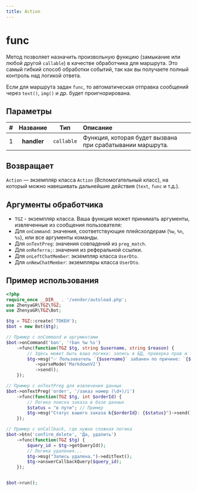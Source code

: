 ```yaml
---
title: Action
---
```


# func
Метод позволяет назначить произвольную функцию (замыкание или любой другой `callable`) в качестве обработчика для маршрута. Это самый гибкий способ обработки событий, так как вы получаете полный контроль над логикой ответа.

Если для маршрута задан `func`, то автоматическая отправка сообщений через `text()`, `img()` и др. будет проигнорирована.

## Параметры
| # |  Название   |    Тип     | Описание                                                  |
|:-:|:-----------:|:----------:|:----------------------------------------------------------|
| 1 | **handler** | `callable` | Функция, которая будет вызвана при срабатывании маршрута. |

## Возвращает
`Action` — экземпляр класса `Action` (Вспомогательный класс), на который можно навешивать дальнейшие действия (`text`, `func` и т.д.).

## Аргументы обработчика
- `TGZ` - экземпляр класса.
Ваша функция может принимать аргументы, извлеченные из сообщения пользователя:
- Для `onCommand`: значения, соответствующие плейсхолдерам (`%w`, `%n`, `%s`), или все аргументы команды.
- Для `onTextPreg`: значения совпадений из `preg_match`.
- Для `onReferra;`: значения из реферальной ссылки.
- Для `onLeftChatMember`: экземпляр класса `UserDto`.
- Для `onNewChatMember`: экземпляры класса `UserDto`.

## Пример использования
```php
<?php
require_once __DIR__ . '/vendor/autoload.php';
use ZhenyaGR\TGZ\TGZ;
use ZhenyaGR\TGZ\Bot;

$tg = TGZ::create('ТОКЕН');
$bot = new Bot($tg);

// Пример с onCommand и аргументами
$bot->onCommand('ban', '!ban %w %s')
    ->func(function(TGZ $tg, string $username, string $reason) {
        // Здесь может быть ваша логика: запись в БД, проверка прав и т.д.
        $tg->msg("✅ Пользователь `{$username}` забанен по причине: `{$reason}`")
           ->parseMode('MarkdownV2')
           ->send();
    });

// Пример с onTextPreg для извлечения данных
$bot->onTextPreg('order', '/заказ номер (\d+)/i')
    ->func(function(TGZ $tg, int $orderId) {
        // Логика поиска заказа в базе данных
        $status = "в пути"; // Пример
        $tg->msg("Статус вашего заказа №{$orderId}: {$status}")->send();
    });

// Пример с onCallback, где нужна сложная логика
$bot->btn('confirm_delete', 'Да, удалить')
    ->func(function(TGZ $tg) {
        $query_id = $tg->getQueryId();
        // Логика удаления...
        $tg->msg("Запись удалена.")->editText();
        $tg->answerCallbackQuery($query_id);
    });


$bot->run();
```
